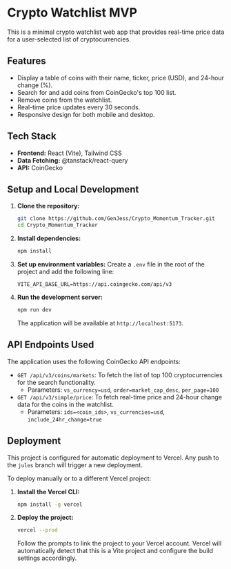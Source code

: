 # Crypto Watchlist MVP

This is a minimal crypto watchlist web app that provides real-time price data for a user-selected list of cryptocurrencies.

## Features

- Display a table of coins with their name, ticker, price (USD), and 24-hour change (%).
- Search for and add coins from CoinGecko's top 100 list.
- Remove coins from the watchlist.
- Real-time price updates every 30 seconds.
- Responsive design for both mobile and desktop.

## Tech Stack

- **Frontend:** React (Vite), Tailwind CSS
- **Data Fetching:** @tanstack/react-query
- **API:** CoinGecko

## Setup and Local Development

1. **Clone the repository:**
   ```bash
   git clone https://github.com/GenJess/Crypto_Momentum_Tracker.git
   cd Crypto_Momentum_Tracker
   ```

2. **Install dependencies:**
   ```bash
   npm install
   ```

3. **Set up environment variables:**
   Create a `.env` file in the root of the project and add the following line:
   ```
   VITE_API_BASE_URL=https://api.coingecko.com/api/v3
   ```

4. **Run the development server:**
   ```bash
   npm run dev
   ```
   The application will be available at `http://localhost:5173`.

## API Endpoints Used

The application uses the following CoinGecko API endpoints:

- `GET /api/v3/coins/markets`: To fetch the list of top 100 cryptocurrencies for the search functionality.
  - Parameters: `vs_currency=usd`, `order=market_cap_desc`, `per_page=100`
- `GET /api/v3/simple/price`: To fetch real-time price and 24-hour change data for the coins in the watchlist.
  - Parameters: `ids=<coin_ids>`, `vs_currencies=usd`, `include_24hr_change=true`

## Deployment

This project is configured for automatic deployment to Vercel. Any push to the `jules` branch will trigger a new deployment.

To deploy manually or to a different Vercel project:

1. **Install the Vercel CLI:**
   ```bash
   npm install -g vercel
   ```

2. **Deploy the project:**
   ```bash
   vercel --prod
   ```
   Follow the prompts to link the project to your Vercel account. Vercel will automatically detect that this is a Vite project and configure the build settings accordingly.

